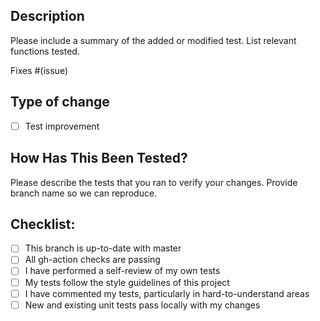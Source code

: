 ## Description

Please include a summary of the added or modified test. List relevant functions tested. 

Fixes #(issue)

## Type of change

- [ ] Test improvement

## How Has This Been Tested?

Please describe the tests that you ran to verify your changes. 
Provide branch name so we can reproduce. 

## Checklist:

- [ ] This branch is up-to-date with master
- [ ] All gh-action checks are passing
- [ ] I have performed a self-review of my own tests
- [ ] My tests follow the style guidelines of this project
- [ ] I have commented my tests, particularly in hard-to-understand areas
- [ ] New and existing unit tests pass locally with my changes

